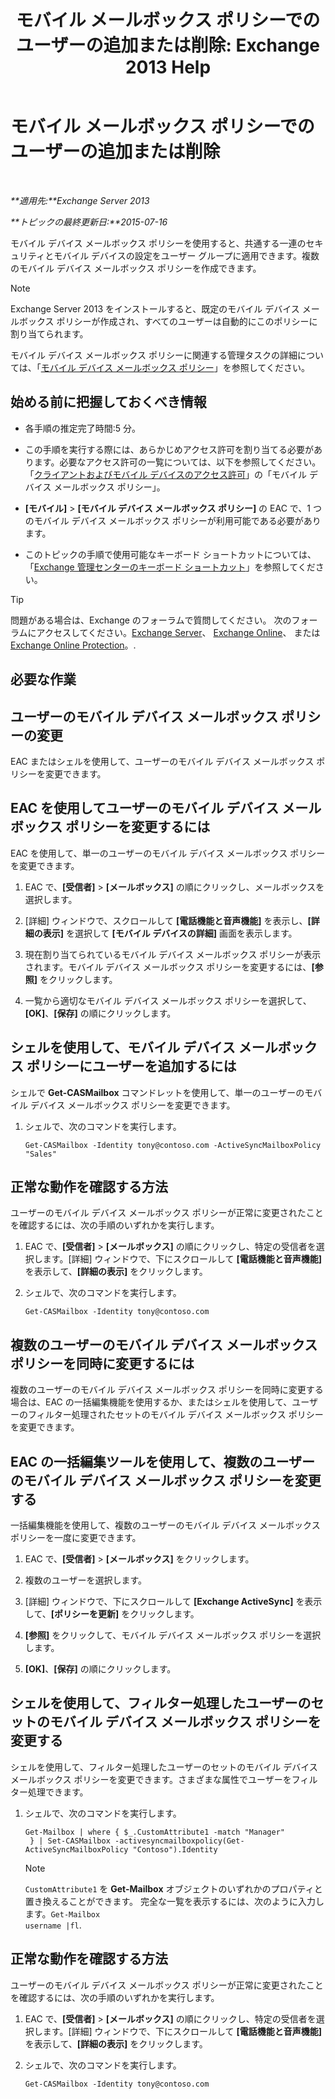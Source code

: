 ﻿---
title: 'モバイル メールボックス ポリシーでのユーザーの追加または削除: Exchange 2013 Help'
TOCTitle: モバイル メールボックス ポリシーでのユーザーの追加または削除
ms:assetid: 4ca8e395-c074-4165-b788-16fae3e2ccab
ms:mtpsurl: https://technet.microsoft.com/ja-jp/library/Aa997929(v=EXCHG.150)
ms:contentKeyID: 49896242
ms.date: 04/24/2018
mtps_version: v=EXCHG.150
ms.translationtype: HT
---

# モバイル メールボックス ポリシーでのユーザーの追加または削除

 

_**適用先:**Exchange Server 2013_

_**トピックの最終更新日:**2015-07-16_

モバイル デバイス メールボックス ポリシーを使用すると、共通する一連のセキュリティとモバイル デバイスの設定をユーザー グループに適用できます。複数のモバイル デバイス メールボックス ポリシーを作成できます。


> [!NOTE]
> Exchange Server 2013 をインストールすると、既定のモバイル デバイス メールボックス ポリシーが作成され、すべてのユーザーは自動的にこのポリシーに割り当てられます。



モバイル デバイス メールボックス ポリシーに関連する管理タスクの詳細については、「[モバイル デバイス メールボックス ポリシー](mobile-device-mailbox-policies-exchange-2013-help.md)」を参照してください。

## 始める前に把握しておくべき情報

  - 各手順の推定完了時間:5 分。

  - この手順を実行する際には、あらかじめアクセス許可を割り当てる必要があります。必要なアクセス許可の一覧については、以下を参照してください。「[クライアントおよびモバイル デバイスのアクセス許可](clients-and-mobile-devices-permissions-exchange-2013-help.md)」の「モバイル デバイス メールボックス ポリシー」。

  - **\[モバイル\]** \> **\[モバイル デバイス メールボックス ポリシー\]** の EAC で、1 つのモバイル デバイス メールボックス ポリシーが利用可能である必要があります。

  - このトピックの手順で使用可能なキーボード ショートカットについては、「[Exchange 管理センターのキーボード ショートカット](keyboard-shortcuts-in-the-exchange-admin-center-exchange-online-protection-help.md)」を参照してください。


> [!TIP]
> 問題がある場合は、Exchange のフォーラムで質問してください。 次のフォーラムにアクセスしてください。<A href="https://go.microsoft.com/fwlink/p/?linkid=60612">Exchange Server</A>、 <A href="https://go.microsoft.com/fwlink/p/?linkid=267542">Exchange Online</A>、 または <A href="https://go.microsoft.com/fwlink/p/?linkid=285351">Exchange Online Protection</A>。.



## 必要な作業

## ユーザーのモバイル デバイス メールボックス ポリシーの変更

EAC またはシェルを使用して、ユーザーのモバイル デバイス メールボックス ポリシーを変更できます。

## EAC を使用してユーザーのモバイル デバイス メールボックス ポリシーを変更するには

EAC を使用して、単一のユーザーのモバイル デバイス メールボックス ポリシーを変更できます。

1.  EAC で、**\[受信者\]** \> **\[メールボックス\]** の順にクリックし、メールボックスを選択します。

2.  \[詳細\] ウィンドウで、スクロールして **\[電話機能と音声機能\]** を表示し、**\[詳細の表示\]** を選択して **\[モバイル デバイスの詳細\]** 画面を表示します。

3.  現在割り当てられているモバイル デバイス メールボックス ポリシーが表示されます。モバイル デバイス メールボックス ポリシーを変更するには、**\[参照\]** をクリックします。

4.  一覧から適切なモバイル デバイス メールボックス ポリシーを選択して、**\[OK\]**、**\[保存\]** の順にクリックします。

## シェルを使用して、モバイル デバイス メールボックス ポリシーにユーザーを追加するには

シェルで **Get-CASMailbox** コマンドレットを使用して、単一のユーザーのモバイル デバイス メールボックス ポリシーを変更できます。

1.  シェルで、次のコマンドを実行します。
    
        Get-CASMailbox -Identity tony@contoso.com -ActiveSyncMailboxPolicy "Sales" 

## 正常な動作を確認する方法

ユーザーのモバイル デバイス メールボックス ポリシーが正常に変更されたことを確認するには、次の手順のいずれかを実行します。

1.  EAC で、**\[受信者\]** \> **\[メールボックス\]** の順にクリックし、特定の受信者を選択します。\[詳細\] ウィンドウで、下にスクロールして **\[電話機能と音声機能\]** を表示して、**\[詳細の表示\]** をクリックします。

2.  シェルで、次のコマンドを実行します。
    
        Get-CASMailbox -Identity tony@contoso.com 

## 複数のユーザーのモバイル デバイス メールボックス ポリシーを同時に変更するには

複数のユーザーのモバイル デバイス メールボックス ポリシーを同時に変更する場合は、EAC の一括編集機能を使用するか、またはシェルを使用して、ユーザーのフィルター処理されたセットのモバイル デバイス メールボックス ポリシーを変更できます。

## EAC の一括編集ツールを使用して、複数のユーザーのモバイル デバイス メールボックス ポリシーを変更する

一括編集機能を使用して、複数のユーザーのモバイル デバイス メールボックス ポリシーを一度に変更できます。

1.  EAC で、**\[受信者\]** \> **\[メールボックス\]** をクリックします。

2.  複数のユーザーを選択します。

3.  \[詳細\] ウィンドウで、下にスクロールして **\[Exchange ActiveSync\]** を表示して、**\[ポリシーを更新\]** をクリックします。

4.  **\[参照\]** をクリックして、モバイル デバイス メールボックス ポリシーを選択します。

5.  **\[OK\]**、**\[保存\]** の順にクリックします。

## シェルを使用して、フィルター処理したユーザーのセットのモバイル デバイス メールボックス ポリシーを変更する

シェルを使用して、フィルター処理したユーザーのセットのモバイル デバイス メールボックス ポリシーを変更できます。さまざまな属性でユーザーをフィルター処理できます。

1.  シェルで、次のコマンドを実行します。
    
        Get-Mailbox | where { $_.CustomAttribute1 -match "Manager"
         } | Set-CASMailbox -activesyncmailboxpolicy(Get-ActiveSyncMailboxPolicy "Contoso").Identity
    

    > [!NOTE]
    > <CODE>CustomAttribute1</CODE> を <STRONG>Get-Mailbox</STRONG> オブジェクトのいずれかのプロパティと置き換えることができます。 完全な一覧を表示するには、次のように入力します。<CODE>Get-Mailbox username |fl</CODE>.



## 正常な動作を確認する方法

ユーザーのモバイル デバイス メールボックス ポリシーが正常に変更されたことを確認するには、次の手順のいずれかを実行します。

1.  EAC で、**\[受信者\]** \> **\[メールボックス\]** の順にクリックし、特定の受信者を選択します。\[詳細\] ウィンドウで、下にスクロールして **\[電話機能と音声機能\]** を表示して、**\[詳細の表示\]** をクリックします。

2.  シェルで、次のコマンドを実行します。
    
        Get-CASMailbox -Identity tony@contoso.com

